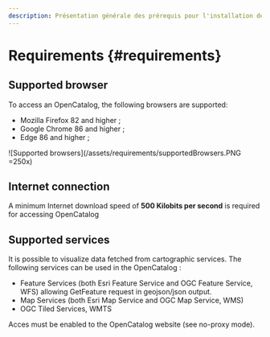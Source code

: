 ```yaml
---
description: Présentation générale des prérequis pour l'installation de l'OpenCatalog
---
```


# Requirements {#requirements}
## Supported browser

To access an OpenCatalog, the following browsers are supported:

* Mozilla Firefox 82 and higher ;
* Google Chrome 86 and higher ;
* Edge 86 and higher ;

![Supported browsers](/assets/requirements/supportedBrowsers.PNG =250x)

## Internet connection

A minimum Internet download speed of **500 Kilobits per second** is required for accessing OpenCatalog

## Supported services
It is possible to visualize data fetched from cartographic services. The following services can be used in the OpenCatalog :

* Feature Services (both Esri Feature Service and OGC Feature Service, WFS) allowing GetFeature request in geojson/json output.
* Map Services (both Esri Map Service and OGC Map Service, WMS)
* OGC Tiled Services, WMTS

Acces must be enabled to the OpenCatalog website (see no-proxy mode).
